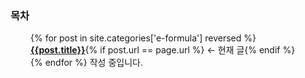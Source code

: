 ### 목차
<div style="margin-left: 2rem;">
    {% for post in site.categories['e-formula'] reversed %}
    <div><a style='font-weight: bold' href="{{post.url}}">{{post.title}}</a>{% if post.url == page.url %} ← 현재 글{% endif %}</div>
    {% endfor %}
    작성 중입니다.
</div>
<br>
